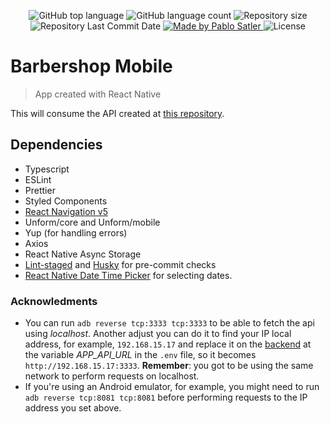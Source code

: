 
<p align="center">
  <img alt="GitHub top language" src="https://img.shields.io/github/languages/top/psatler/barbershop-mobile.svg">

  <img alt="GitHub language count" src="https://img.shields.io/github/languages/count/psatler/barbershop-mobile.svg">

  <img alt="Repository size" src="https://img.shields.io/github/repo-size/psatler/barbershop-mobile.svg">

  <img alt="Repository Last Commit Date" src="https://img.shields.io/github/last-commit/psatler/barbershop-mobile?color=blue">

  <a href="https://www.linkedin.com/in/pablosatler/">
    <img alt="Made by Pablo Satler" src="https://img.shields.io/badge/made%20by-Pablo%20Satler-blue">
  </a>

  <img alt="License" src="https://img.shields.io/github/license/psatler/barbershop-mobile?color=blue">

</p>

# Barbershop Mobile
> App created with React Native

This will consume the API created at [this repository](https://github.com/psatler/barbershop-backend).




## Dependencies

- Typescript
- ESLint
- Prettier
- Styled Components
- [React Navigation v5](https://reactnavigation.org/)
- Unform/core and Unform/mobile
- Yup (for handling errors)
- Axios
- React Native Async Storage
- [Lint-staged](https://github.com/okonet/lint-staged) and [Husky](https://github.com/typicode/husky) for pre-commit checks
- [React Native Date Time Picker](https://github.com/react-native-community/datetimepicker) for selecting dates.
<!-- -
- Polished
- React Spring -->



### Acknowledments

- You can run `adb reverse tcp:3333 tcp:3333` to be able to fetch the api using _localhost_. Another adjust you can do it to find your IP local address, for example,
`192.168.15.17` and replace it on the [backend](https://github.com/psatler/barbershop-backend) at the variable _APP_API_URL_ in the `.env` file, so it becomes
`http://192.168.15.17:3333`. **Remember**: you got to be using the same network to perform requests on localhost.
- If you're using an Android emulator, for example, you might need to run `adb reverse tcp:8081 tcp:8081` before performing requests to the IP address you set above.
